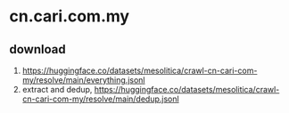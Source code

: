# cn.cari.com.my

## download

1. https://huggingface.co/datasets/mesolitica/crawl-cn-cari-com-my/resolve/main/everything.jsonl
2. extract and dedup, https://huggingface.co/datasets/mesolitica/crawl-cn-cari-com-my/resolve/main/dedup.jsonl